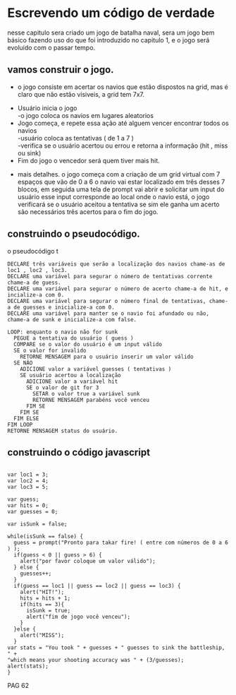 # Escrevendo um código de verdade

nesse capitulo sera criado um jogo de batalha naval, sera um jogo bem básico fazendo uso do que foi introduzido no capitulo 1, e o jogo será evoluido
com o passar tempo.

## vamos construir o jogo.

- o jogo consiste em acertar os navios que estão dispostos na grid, mas é claro que não estão visiveis, a grid tem 7x7.
<ul>
  <li>Usuário inicia o jogo</br>-o jogo coloca os navios em lugares aleatorios</li>
  <li>Jogo começa, e repete essa ação até alguem vencer encontrar todos os navios
    </br> -usuário coloca as tentativas ( de 1 a 7 )
    </br>-verifica se o usuário acertou ou errou e retorna a informação (hit , miss ou sink)</li>
  <li>Fim do jogo o vencedor será quem tiver mais hit.</li>
</ul>

- mais detalhes.
o jogo começa com a criação de um grid virtual com 7 espaços que vão de 0 a 6 o navio vai estar localizado em três desses 7 blocos, em seguida uma tela
de prompt vai abrir e solicitar um input do usuário esse input corresponde ao local onde o navio está, o jogo verificará se o usuário aceitou a tentativa
se sim ele ganha um acerto são necessários três acertos para o fim do jogo.

## construindo o pseudocódigo.
o pseudocódigo t
````
DECLARE três variáveis que serão a localização dos navios chame-as de loc1 , loc2 , loc3.
DECLARE uma variável para segurar o número de tentativas corrente chame-a de guess.
DECLARE uma variável para segurar o número de acerto chame-a de hit, e incialize-a com 0.
DECLARE uma variável para segurar o número final de tentativas, chame-a de guesses e inicialize-a com 0.
DECLARE uma variável para manter se o navio foi afundado ou não, chame-a de sunk e inicialize-a com false.

LOOP: enquanto o navio não for sunk
  PEGUE a tentativa do usuário ( guess )
  COMPARE se o valor do usuário é um input válido
  SE o valor for invalido
    RETORNE MENSAGEM para o usuário inserir um valor válido
  SE NÂO 
    ADICIONE valor a variável guesses ( tentativas )
    SE usuário acertou a localização 
      ADICIONE valor a variável hit
      SE o valor de git for 3 
        SETAR o valor true a variável sunk 
        RETORNE MENSAGEM parabéns você venceu
      FIM SE
    FIM SE
  FIM ELSE 
FIM LOOP
RETORNE MENSAGEM status do usuário.
````
    
## construindo o código javascript

````

var loc1 = 3;
var loc2 = 4;
var loc3 = 5;

var guess;
var hits = 0;
var guesses = 0;

var isSunk = false;

while(isSunk == false) { 
  guess = prompt("Pronto para takar fire! ( entre com números de 0 a 6 ) );
  if(guess < 0 || guess > 6) {
    alert("por favor coloque um valor válido");
  } else {
    guesses++;
  }
  if(guess == loc1 || guess == loc2 || guess == loc3) {
    alert("HIT!");
    hits = hits + 1;
    if(hits == 3){
      isSunk = true;
      alert("fim de jogo você venceu");
    }
  }else { 
    alert("MISS");
  }
var stats = "You took " + guesses + " guesses to sink the battleship, " +
"which means your shooting accuracy was " + (3/guesses);
alert(stats);
}
````
PAG 62